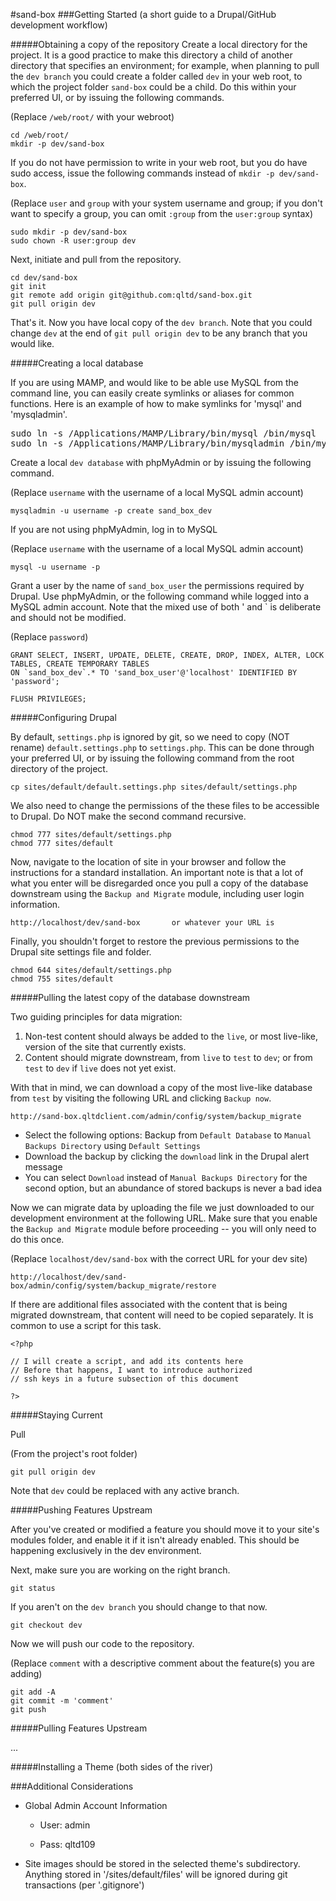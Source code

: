 #sand-box
###Getting Started (a short guide to a Drupal/GitHub development workflow)

#####Obtaining a copy of the repository
Create a local directory for the project. It is a good practice to make this directory a child of another directory that specifies an environment; for example, when planning to pull the `dev branch` you could create a folder called `dev` in your web root, to which the project folder `sand-box` could be a child. Do this within your preferred UI, or by issuing the following commands.
 
(Replace `/web/root/` with your webroot)

```
cd /web/root/
mkdir -p dev/sand-box
```

If you do not have permission to write in your web root, but you do have sudo access, issue the following commands instead of `mkdir -p dev/sand-box`.

(Replace `user` and `group` with your system username and group; if you don't want to specify a group, you can omit `:group` from the `user:group` syntax)

```
sudo mkdir -p dev/sand-box
sudo chown -R user:group dev	
```

Next, initiate and pull from the repository.

```
cd dev/sand-box
git init
git remote add origin git@github.com:qltd/sand-box.git
git pull origin dev
```

That's it. Now you have local copy of the `dev branch`. Note that you could change `dev` at the end of `git pull origin dev` to be any branch that you would like.

#####Creating a local database

If you are using MAMP, and would like to be able use MySQL from the command line, you can easily create symlinks or aliases for common functions. Here is an example of how to make symlinks for 'mysql' and 'mysqladmin'.

<pre>
sudo ln -s /Applications/MAMP/Library/bin/mysql /bin/mysql
sudo ln -s /Applications/MAMP/Library/bin/mysqladmin /bin/mysqladmin
</pre>

Create a local `dev database` with phpMyAdmin or by issuing the following command.

(Replace `username` with the username of a local MySQL admin account)

```
mysqladmin -u username -p create sand_box_dev
```
If you are not using phpMyAdmin, log in to MySQL 

(Replace `username` with the username of a local MySQL admin account)

```
mysql -u username -p
```
Grant a user by the name of `sand_box_user` the permissions required by Drupal. Use phpMyAdmin, or the following command while logged into a MySQL admin account. Note that the mixed use of both ' and ` is deliberate and should not be modified.

(Replace `password`)

```
GRANT SELECT, INSERT, UPDATE, DELETE, CREATE, DROP, INDEX, ALTER, LOCK TABLES, CREATE TEMPORARY TABLES 
ON `sand_box_dev`.* TO 'sand_box_user'@'localhost' IDENTIFIED BY 'password';

FLUSH PRIVILEGES;
```

#####Configuring Drupal

By default, `settings.php` is ignored by git, so we need to copy (NOT rename) `default.settings.php` to `settings.php`. This can be done through your preferred UI, or by issuing the following command from the root directory of the project.

```
cp sites/default/default.settings.php sites/default/settings.php
```

We also need to change the permissions of the these files to be accessible to Drupal. Do NOT make the second command recursive.

```
chmod 777 sites/default/settings.php
chmod 777 sites/default
```

Now, navigate to the location of site in your browser and follow the instructions for a standard installation. An important note is that a lot of what you enter will be disregarded once you pull a copy of the database downstream using the `Backup and Migrate` module, including user login information.

```
http://localhost/dev/sand-box		or whatever your URL is
```

Finally, you shouldn't forget to restore the previous permissions to the Drupal site settings file and folder.

```
chmod 644 sites/default/settings.php
chmod 755 sites/default
```

#####Pulling the latest copy of the database downstream

Two guiding principles for data migration:

1. Non-test content should always be added to the `live`, or most live-like, version of the site that currently exists.
2. Content should migrate downstream, from `live` to `test` to `dev`; or from `test` to `dev` if `live` does not yet exist.

With that in mind, we can download a copy of the most live-like database from `test` by visiting the following URL and clicking `Backup now`.

```
http://sand-box.qltdclient.com/admin/config/system/backup_migrate
```

- Select the following options: Backup from `Default Database` to `Manual Backups Directory` using `Default Settings`
- Download the backup by clicking the `download` link in the Drupal alert message
- You can select `Download` instead of `Manual Backups Directory` for the second option, but an abundance of stored backups is never a bad idea

Now we can migrate data by uploading the file we just downloaded to our development environment at the following URL. Make sure that you enable the `Backup and Migrate` module before proceeding -- you will only need to do this once.

(Replace `localhost/dev/sand-box` with the correct URL for your dev site)

```
http://localhost/dev/sand-box/admin/config/system/backup_migrate/restore
```

If there are additional files associated with the content that is being migrated downstream, that content will need to be copied separately. It is common to use a script for this task.

```
<?php

// I will create a script, and add its contents here
// Before that happens, I want to introduce authorized 
// ssh keys in a future subsection of this document

?>
```

#####Staying Current

Pull

(From the project's root folder)

```
git pull origin dev
```

Note that `dev` could be replaced with any active branch.


#####Pushing Features Upstream

After you've created or modified a feature you should move it to your site's modules folder, and enable it if it isn't already enabled. This should be happening exclusively in the dev environment.

Next, make sure you are working on the right branch.

```
git status
```

If you aren't on the `dev branch` you should change to that now.

```
git checkout dev
```

Now we will push our code to the repository.

(Replace `comment` with a descriptive comment about the feature(s) you are adding)

```
git add -A
git commit -m 'comment'
git push
```

#####Pulling Features Upstream

...

#####Installing a Theme (both sides of the river)


###Additional Considerations

- Global Admin Account Information

	- User:		admin
	
	- Pass:		qltd109

- Site images should be stored in the selected theme's subdirectory. Anything stored in '/sites/default/files' will be ignored during git transactions (per '.gitignore')
